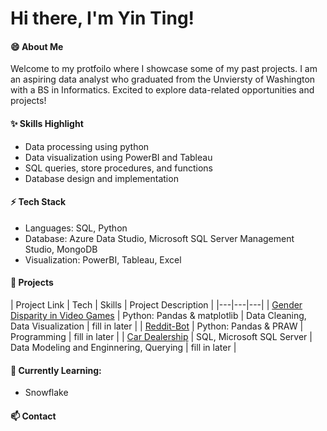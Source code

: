 <h1> Hi there, I'm Yin Ting! </h1>

#### 😄 About Me
Welcome to my protfoilo where I showcase some of my past projects. I am an aspiring data analyst who graduated from the Unviersty of Washington with a BS in Informatics. Excited to explore data-related opportunities and projects!

#### ✨ Skills Highlight
- Data processing using python
- Data visualization using PowerBI and Tableau
- SQL queries, store procedures, and functions
- Database design and implementation

#### ⚡ Tech Stack

- Languages: SQL, Python
- Database: Azure Data Studio, Microsoft SQL Server Management Studio, MongoDB
- Visualization: PowerBI, Tableau, Excel
  
#### 🌱 Projects
| Project Link | Tech | Skills | Project Description | 
|---|---|---|
| [Gender Disparity in Video Games](https://github.com/ytingp/Gender-Disparity-in-Video-Games/tree/main) | Python: Pandas & matplotlib | Data Cleaning, Data Visualization | fill in later |
| [Reddit-Bot](https://github.com/ytingp/Reddit-Bot) | Python: Pandas & PRAW | Programming | fill in later |
| [Car Dealership](https://github.com/ytingp/Car-Dealership/tree/main) | SQL, Microsoft SQL Server | Data Modeling and Enginnering, Querying  | fill in later |

#### 💬 Currently Learning:
- Snowflake
#### 📫 Contact

<!--
**ytingp/ytingp** is a ✨ _special_ ✨ repository because its `README.md` (this file) appears on your GitHub profile.

Here are some ideas to get you started:

- 🔭 I’m currently working on ...
- 
- 👯 I’m looking to collaborate on ...
- 🤔 I’m looking for help with ...
- 💬 Ask me about ...
- 
- 😄 Pronouns: ...
- 
-->
